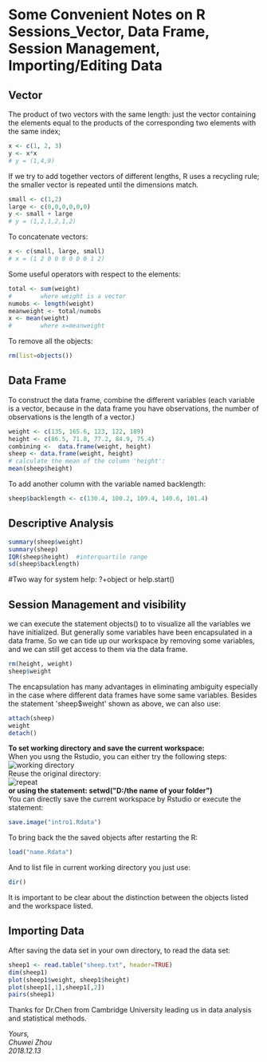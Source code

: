 # Some Convenient Notes on R Sessions_Vector, Data Frame, Session Management, Importing/Editing Data                       
## Vector         
The product of two vectors with the same length: just the vector containing the elements equal to the products of the corresponding two elements with the same index;         
```r
x <- c(1, 2, 3)
y <- x*x
# y = (1,4,9)
```
If we try to add together vectors of different lengths, R uses a recycling rule; the smaller vector is repeated until the dimensions match.     
```r
small <- c(1,2)
large <- c(0,0,0,0,0,0)
y <- small + large
# y = (1,2,1,2,1,2)
```
To concatenate vectors:
```r
x <- c(small, large, small)
# x = (1 2 0 0 0 0 0 0 1 2)
```
Some useful operators with respect to the elements:             
```r
total <- sum(weight)
#        where weight is a vector
numobs <- length(weight)
meanweight <- total/numobs
x <- mean(weight)
#        where x=meanweight   
```
To remove all the objects:            
```r
rm(list=objects())
```
               
## Data Frame        
To construct the data frame, combine the different variables (each variable is a vector, because in the data frame you have observations, the number of observations is the length of a vector.)           
```r
weight <- c(135, 165.6, 123, 122, 189)
height <- c(86.5, 71.8, 77.2, 84.9, 75.4)
combining <-  data.frame(weight, height)
sheep <- data.frame(weight, height)
# calculate the mean of the column 'height':
mean(sheep$height)
```
To add another column with the variable named backlength:             
```r
sheep$backlength <- c(130.4, 100.2, 109.4, 140.6, 101.4)
```

## Descriptive Analysis             
```r
summary(sheep$weight)
summary(sheep)
IQR(sheep$height)  #interquartile range
sd(sheep$backlength)  
```

#Two way for system help: ?+object   or   help.start()                  

## Session Management and visibility               
we can execute the statement objects() to to visualize all the variables we have initialized. But generally some variables have been encapsulated in a data frame. So we can tide up our workspace by removing some variables, and we can still get access to them via the data frame.                
```r
rm(height, weight)
sheep$weight
```           
The encapsulation has many advantages in eliminating ambiguity especially in the case where different data frames have some same variables. Besides the statement 'sheep$weight' shown as above, we can also use:                  
```r
attach(sheep)
weight
detach()
```
**To set working directory and save the current workspace:**            
When you usng the Rstudio, you can either try the following steps:               
![working directory](https://github.com/zhouchw5/Course_study_uk.github.io/blob/R-session/working%20directory.png)           
Reuse the original directory:            
![repeat](https://github.com/zhouchw5/Course_study_uk.github.io/blob/R-session/repeat%20the%20original%20directory.png)            
**or using the statement:  setwd("D:/the name of your folder")**                     
You can directly save the current workspace by Rstudio or execute the statement:            
```r
save.image("intro1.Rdata")       
```
To bring back the the saved objects after restarting the R:          
```r
load("name.Rdata")
```
And to list file in current working directory you just use:           
```r
dir()
```
It is important to be clear about the distinction between the objects listed and the workspace listed.               
## Importing Data          
After saving the data set in your own directory, to read the data set:             
```r
sheep1 <- read.table("sheep.txt", header=TRUE)
dim(sheep1)
plot(sheep1$weight, sheep1$height)
plot(sheep1[,1],sheep1[,2])
pairs(sheep1)
```



Thanks for Dr.Chen from Cambridge University leading us in data analysis and statistical methods.             


_Yours,_             
_Chuwei Zhou_             
_2018.12.13_
   




